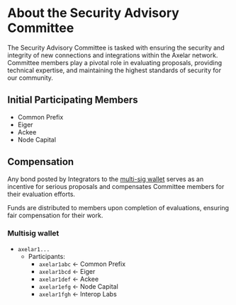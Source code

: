 # About the Security Advisory Committee

The Security Advisory Committee is tasked with ensuring the security and integrity of new connections and integrations within the Axelar network. Committee members play a pivotal role in evaluating proposals, providing technical expertise, and maintaining the highest standards of security for our community.

## Initial Participating Members

- Common Prefix
- Eiger
- Ackee
- Node Capital

## Compensation

Any bond posted by Integrators to the [multi-sig wallet](#multisig-wallet) serves as an incentive for serious proposals and compensates Committee members for their evaluation efforts.

Funds are distributed to members upon completion of evaluations, ensuring fair compensation for their work.

### Multisig wallet

- `axelar1...`
    - Participants:
        - `axelar1abc` <- Common Prefix
        - `axelar1bcd` <- Eiger
        - `axelar1def` <- Ackee
        - `axelar1efg` <- Node Capital
        - `axelar1fgh` <- Interop Labs